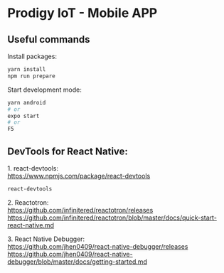 # Prodigy IoT - Mobile APP

## Useful commands

Install packages:

```bash
yarn install
npm run prepare
```

Start development mode:

```bash
yarn android
# or
expo start
# or
F5
```

## DevTools for React Native:

1\. react-devtools: <br>
<https://www.npmjs.com/package/react-devtools>

```bash
react-devtools
```

2\. Reactotron:<br>
<https://github.com/infinitered/reactotron/releases><br>
<https://github.com/infinitered/reactotron/blob/master/docs/quick-start-react-native.md>

3\. React Native Debugger:<br>
<https://github.com/jhen0409/react-native-debugger/releases><br>
<https://github.com/jhen0409/react-native-debugger/blob/master/docs/getting-started.md>

